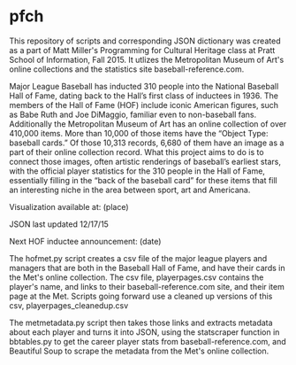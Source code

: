 # pfch
This repository of scripts and corresponding JSON dictionary was created as a part of Matt Miller's Programming for Cultural Heritage class at Pratt School of Information, Fall 2015. It utlizes the Metropolitan Museum of Art's online collections and the statistics site baseball-reference.com.

Major League Baseball has inducted 310 people into the National Baseball Hall of Fame, dating back to the Hall’s first class of inductees in 1936. The members of the Hall of Fame (HOF) include iconic American figures, such as Babe Ruth and Joe DiMaggio, familiar even to non-baseball fans. Additionally the Metropolitan Museum of Art has an online collection of over 410,000 items. More than 10,000 of those items have the “Object Type: baseball cards.” Of those 10,313 records, 6,680 of them have an image as a part of their online collection record. What this project aims to do is to connect those images, often artistic renderings of baseball’s earliest stars, with the official player statistics for the 310 people in the Hall of Fame, essentially filling in the “back of the baseball card” for these items that fill an interesting niche in the area between sport, art and Americana. 

Visualization available at: (place)

JSON last updated 12/17/15

Next HOF inductee announcement: (date)

The hofmet.py script creates a csv file of the major league players and managers that are both in the Baseball Hall of Fame, and have their cards in the Met's online collection. The csv file, playerpages.csv contains the player's name, and links to their baseball-reference.com site, and their item page at the Met. Scripts going forward use a cleaned up versions of this csv, playerpages_cleanedup.csv

The metmetadata.py script then takes those links and extracts metadata about each player and turns it into JSON, using the statscraper function in bbtables.py to get the career player stats from baseball-reference.com, and Beautiful Soup to scrape the metadata from the Met's online collection. 
